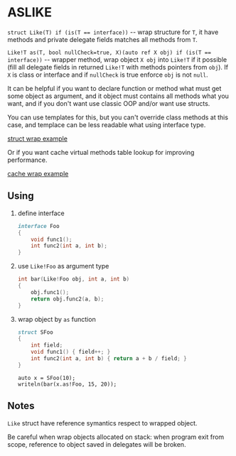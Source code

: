 # ASLIKE

`struct Like(T) if (is(T == interface))` -- wrap structure for `T`, it have
methods and private delegate fields matches all methods from `T`.

`Like!T as(T, bool nullCheck=true, X)(auto ref X obj) if (is(T == interface))` --
wrapper method, wrap object `X obj` into `Like!T` if it possible (fill all
delegate fields in returned `Like!T` with methods pointers from `obj`). If `X` is
class or interface and if `nullCheck` is true enforce `obj` is not `null`.

It can be helpful if you want to declare function or method what must get some
object as argument, and it object must contains all methods what you want, and
if you don't want use classic OOP and/or want use structs.

You can use templates for this, but you can't override class methods at this
case, and templace can be less readable what using interface type.

[struct wrap example](example/struct/app.d)

Or if you want cache virtual methods table lookup for improving performance.

[cache wrap example](example/cache/app.d)

## Using

1. define interface

    ```d
    interface Foo
    {
        void func1();
        int func2(int a, int b);
    }
    ```

2. use `Like!Foo` as argument type

    ```d
    int bar(Like!Foo obj, int a, int b)
    {
        obj.func1();
        return obj.func2(a, b);
    }
    ```

3. wrap object by `as` function

    ```d
    struct SFoo
    {
        int field;
        void func1() { field++; }
        int func2(int a, int b) { return a + b / field; }
    }
    ```

    ```
    auto x = SFoo(10);
    writeln(bar(x.as!Foo, 15, 20));
    ```

## Notes

`Like` struct have reference symantics respect to wrapped object.

Be careful when wrap objects allocated on stack: when program exit from scope,
reference to object saved in delegates will be broken.
